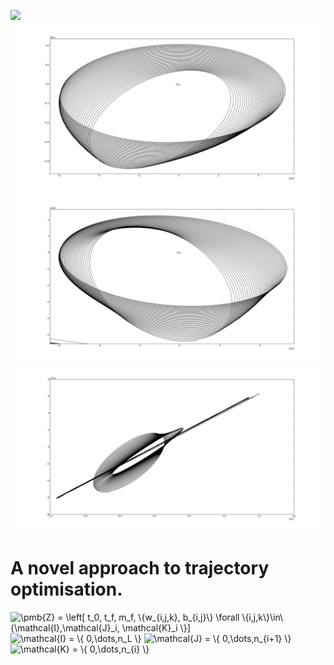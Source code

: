 ![](https://source.unsplash.com/1920x1200/?moon)
![](src/orbit2.png)
![](src/orbit3.png)
![](src/orbit4.png)

# A novel approach to trajectory optimisation.

<img src="https://latex.codecogs.com/png.latex?\dpi{300}&space;\pmb{Z}&space;=&space;\left[&space;t_0,&space;t_f,&space;m_f,&space;\{w_{i,j,k},&space;b_{i,j}\}&space;\forall&space;\{i,j,k\}\in\{\mathcal{I},\mathcal{J}_i,&space;\mathcal{K}_i&space;\}]" title="\pmb{Z} = \left[ t_0, t_f, m_f, \{w_{i,j,k}, b_{i,j}\} \forall \{i,j,k\}\in\{\mathcal{I},\mathcal{J}_i, \mathcal{K}_i \}]" />

<img src="https://latex.codecogs.com/png.latex?\dpi{300}&space;\mathcal{I}&space;=&space;\{&space;0,\dots,n_L&space;\}" title="\mathcal{I} = \{ 0,\dots,n_L \}" />

<img src="https://latex.codecogs.com/png.latex?\dpi{300}&space;\mathcal{J}&space;=&space;\{&space;0,\dots,n_{i&plus;1}&space;\}" title="\mathcal{J} = \{ 0,\dots,n_{i+1} \}" />

<img src="https://latex.codecogs.com/png.latex?\dpi{300}&space;\mathcal{K}&space;=&space;\{&space;0,\dots,n_{i}&space;\}" title="\mathcal{K} = \{ 0,\dots,n_{i} \}" />
